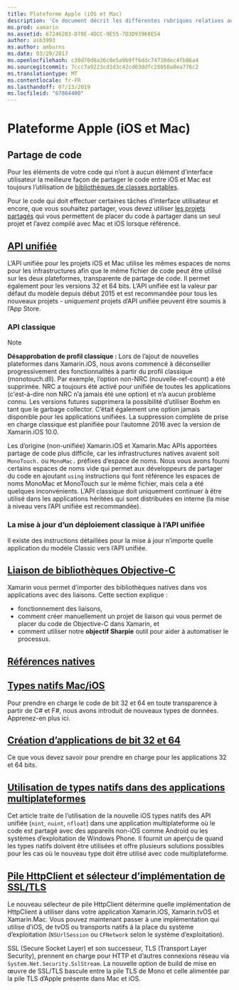 ```yaml
---
title: Plateforme Apple (iOS et Mac)
description: 'Ce document décrit les différentes rubriques relatives au développement Xamarin.iOS et Xamarin.Mac : code de partage, l’API unifiée, liaison Objective-C bibliothèques, des références natives, les types natifs et bien plus encore.'
ms.prod: xamarin
ms.assetid: 67246203-D78E-4DCC-9E55-7D3D93968E54
author: asb3993
ms.author: amburns
ms.date: 03/29/2017
ms.openlocfilehash: c30d70d8a36c0e5a9b9ff6ddc74710dec4fb86a4
ms.sourcegitcommit: 7ccc7a9223cd1d3c42cd03ddfc28050a8ea776c2
ms.translationtype: MT
ms.contentlocale: fr-FR
ms.lasthandoff: 07/13/2019
ms.locfileid: "67864400"
---
```

# <a name="apple-platform-ios-and-mac"></a>Plateforme Apple (iOS et Mac)

## <a name="code-sharing"></a>Partage de code

Pour les éléments de votre code qui n’ont à aucun élément d’interface utilisateur la meilleure façon de partager le code entre iOS et Mac est toujours l’utilisation de [bibliothèques de classes portables](~/cross-platform/app-fundamentals/pcl.md).

Pour le code qui doit effectuer certaines tâches d’interface utilisateur et encore, que vous souhaitez partager, vous devez utiliser [les projets partagés](~/cross-platform/app-fundamentals/shared-projects.md) qui vous permettent de placer du code à partager dans un seul projet et l’avez compilé avec Mac et iOS lorsque référencé.

## <a name="unified-apiunifiedindexmd"></a>[API unifiée](unified/index.md)

L’API unifiée pour les projets iOS et Mac utilise les mêmes espaces de noms pour les infrastructures afin que le même fichier de code peut être utilisé sur les deux plateformes, transparente de partage de code. Il permet également pour les versions 32 et 64 bits. L’API unifiée est la valeur par défaut du modèle depuis début 2015 et est recommandée pour tous les nouveaux projets - *uniquement* projets d’API unifiée peuvent être soumis à l’App Store.

### <a name="classic-apis"></a>API classique

> [!NOTE]
> **Désapprobation de profil classique :** Lors de l’ajout de nouvelles plateformes dans Xamarin.iOS, nous avons commencé à déconseiller progressivement des fonctionnalités à partir du profil classique (monotouch.dll). Par exemple, l’option non-NRC (nouvelle-ref-count) a été supprimée. NRC a toujours été activé pour unifiée de toutes les applications (c'est-à-dire non NRC n’a jamais été une option) et n’a aucun problème connu. Les versions futures supprimera la possibilité d’utiliser Boehm en tant que le garbage collector. C’était également une option jamais disponible pour les applications unifiées. La suppression complète de prise en charge classique est planifiée pour l’automne 2016 avec la version de Xamarin.iOS 10.0.

Les d’origine (non-unifiée) Xamarin.iOS et Xamarin.Mac APIs apportées partage de code plus difficile, car les infrastructures natives avaient soit `MonoTouch.` ou `MonoMac.` préfixes d’espace de noms.  Nous vous avons fourni certains espaces de noms vide qui permet aux développeurs de partager du code en ajoutant `using` instructions qui font référence les espaces de noms MonoMac et MonoTouch sur le même fichier, mais cela a été quelques inconvénients. L’API classique doit uniquement continuer à être utilisé dans les applications héritées qui sont distribuées en interne (la mise à niveau vers l’API unifiée est recommandée).


### <a name="updating-from-classic-to-the-unified-api"></a>La mise à jour d’un déploiement classique à l’API unifiée

Il existe des instructions détaillées pour la mise à jour n’importe quelle application du modèle Classic vers l’API unifiée.

## <a name="binding-objective-c-librariesbindingindexmd"></a>[Liaison de bibliothèques Objective-C](binding/index.md)

Xamarin vous permet d’importer des bibliothèques natives dans vos applications avec des liaisons. Cette section explique :

- fonctionnement des liaisons,
- comment créer manuellement un projet de liaison qui vous permet de placer du code de Objective-C dans Xamarin, et
- comment utiliser notre **objectif Sharpie** outil pour aider à automatiser le processus.

## <a name="native-referencesnative-referencesmd"></a>[Références natives](native-references.md)

## <a name="macios-native-typesnativetypesmd"></a>[Types natifs Mac/iOS](nativetypes.md)

Pour prendre en charge le code de bit 32 et 64 en toute transparence à partir de C# et F#, nous avons introduit de nouveaux types de données.   Apprenez-en plus ici.

## <a name="building-32-and-64-bit-apps32-and-64indexmd"></a>[Création d’applications de bit 32 et 64](32-and-64/index.md)

Ce que vous devez savoir pour prendre en charge pour les applications 32 et 64 bits.

## <a name="working-with-native-types-in-cross-platform-appsnative-types-cross-platformmd"></a>[Utilisation de types natifs dans des applications multiplateformes](native-types-cross-platform.md)

Cet article traite de l’utilisation de la nouvelle iOS types natifs des API unifiée (`nint`, `nuint`, `nfloat`) dans une application multiplateforme où le code est partagé avec des appareils non-iOS comme Android ou les systèmes d’exploitation de Windows Phone.
Il fournit un aperçu de quand les types natifs doivent être utilisées et offre plusieurs solutions possibles pour les cas où le nouveau type doit être utilisé avec code multiplateforme.

## <a name="httpclient-stack-and-ssltls-implementation-selectorhttp-stackmd"></a>[Pile HttpClient et sélecteur d’implémentation de SSL/TLS](http-stack.md)

Le nouveau sélecteur de pile HttpClient détermine quelle implémentation de HttpClient à utiliser dans votre application Xamarin.iOS, Xamarin.tvOS et Xamarin.Mac. Vous pouvez maintenant passer à une implémentation qui utilise d’iOS, de tvOS ou transports natifs à la place du système d’exploitation (`NSUrlSession` ou `CFNetwork` selon le système d’exploitation).

SSL (Secure Socket Layer) et son successeur, TLS (Transport Layer Security), prennent en charge pour HTTP et d’autres connexions réseau via `System.Net.Security.SslStream`. La nouvelle option de build de mise en œuvre de SSL/TLS bascule entre la pile TLS de Mono et celle alimentée par la pile TLS d’Apple présente dans Mac et iOS.
